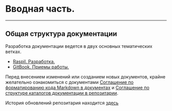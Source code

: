 # Вводная часть.

---

## Общая структура документации

Разработка документации ведется в двух основных тематических ветках.

* [Raspil. Разработка.](raspil/raspil_dev.md)
* [GitBook. Приемы работы.](gitbook/README.md)

Перед внесением изменений или созданием новых документов, крайне желательно ознакомиться с документами
[Соглашение по форматированию кода Markdown в документах](gitbook/format_code_in_docs.md) и 
[Соглашение по структуре каталогов документации в репозитарии](gitbook/catalog_structure.md).

История обновлений репозитария находится [здесь](https://github.com/vertigra/raspildocs/commits/master)